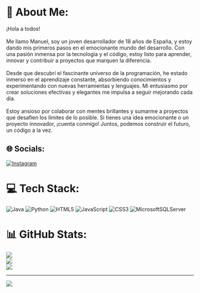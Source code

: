 # 💫 About Me:
¡Hola a todos!<br><br>Me llamo Manuel, soy un joven desarrollador de 18 años de España, y estoy dando mis primeros pasos en el emocionante mundo del desarrollo. Con una pasión inmensa por la tecnología y el código, estoy listo para aprender, innovar y contribuir a proyectos que marquen la diferencia.<br><br>Desde que descubrí el fascinante universo de la programación, he estado inmerso en el aprendizaje constante, absorbiendo conocimientos y experimentando con nuevas herramientas y lenguajes. Mi entusiasmo por crear soluciones efectivas y elegantes me impulsa a seguir mejorando cada día.<br><br>Estoy ansioso por colaborar con mentes brillantes y sumarme a proyectos que desafíen los límites de lo posible. Si tienes una idea emocionante o un proyecto innovador, ¡cuenta conmigo! Juntos, podemos construir el futuro, un código a la vez.


## 🌐 Socials:
[![Instagram](https://img.shields.io/badge/Instagram-%23E4405F.svg?logo=Instagram&logoColor=white)](https://instagram.com/mannuuu_5) 

# 💻 Tech Stack:
![Java](https://img.shields.io/badge/java-%23ED8B00.svg?style=for-the-badge&logo=openjdk&logoColor=white) ![Python](https://img.shields.io/badge/python-3670A0?style=for-the-badge&logo=python&logoColor=ffdd54) ![HTML5](https://img.shields.io/badge/html5-%23E34F26.svg?style=for-the-badge&logo=html5&logoColor=white) ![JavaScript](https://img.shields.io/badge/javascript-%23323330.svg?style=for-the-badge&logo=javascript&logoColor=%23F7DF1E) ![CSS3](https://img.shields.io/badge/css3-%231572B6.svg?style=for-the-badge&logo=css3&logoColor=white) ![MicrosoftSQLServer](https://img.shields.io/badge/Microsoft%20SQL%20Server-CC2927?style=for-the-badge&logo=microsoft%20sql%20server&logoColor=white)
# 📊 GitHub Stats:
![](https://github-readme-stats.vercel.app/api?username=manueeeeeeo&theme=dark&hide_border=false&include_all_commits=false&count_private=false)<br/>
![](https://github-readme-streak-stats.herokuapp.com/?user=manueeeeeeo&theme=dark&hide_border=false)<br/>
![](https://github-readme-stats.vercel.app/api/top-langs/?username=manueeeeeeo&theme=dark&hide_border=false&include_all_commits=false&count_private=false&layout=compact)

---
[![](https://visitcount.itsvg.in/api?id=manueeeeeeo&icon=0&color=0)](https://visitcount.itsvg.in)

<!-- Proudly created with GPRM ( https://gprm.itsvg.in ) -->
